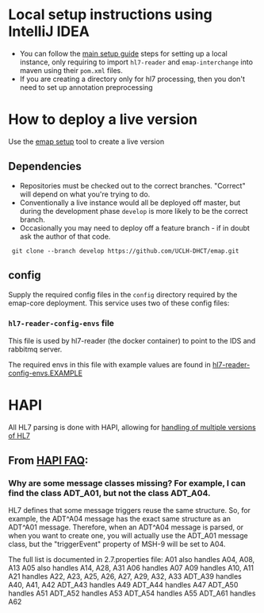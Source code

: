 # Local setup instructions using IntelliJ IDEA

- You can follow the [main setup guide](https://github.com/UCLH-DHCT/emap/blob/main/docs/intellij.md)
  steps for setting up a local instance, only requiring to import `hl7-reader` and `emap-interchange`
  into maven using their `pom.xml` files.
- If you are creating a directory only for hl7 processing, then you don't need to set up annotation preprocessing

# How to deploy a live version

Use the [emap setup](https://github.com/UCLH-DHCT/emap/tree/main/emap-setup) tool to create a live version

## Dependencies

- Repositories must be checked out to the correct branches.
  "Correct" will depend on what you're trying to do.
- Conventionally a live instance would all be deployed off master,
  but during the development phase `develop` is more likely to be the correct branch.
- Occasionally you may need to deploy off a feature branch -
  if in doubt ask the author of that code.

```shell script
 git clone --branch develop https://github.com/UCLH-DHCT/emap.git
```

## config

Supply the required config files in the `config` directory required by the emap-core deployment. This service uses two
of these config files:

### `hl7-reader-config-envs` file

This file is used by hl7-reader (the docker container) to point to the IDS and rabbitmq server.

The required envs in this file with example values are found in
[hl7-reader-config-envs.EXAMPLE](hl7-reader-config-envs.EXAMPLE)

# HAPI

All HL7 parsing is done with HAPI, allowing for [handling of multiple versions of HL7](https://hapifhir.github.io/hapi-hl7v2/xref/ca/uhn/hl7v2/examples/HandlingMultipleVersions.html)

## From [HAPI FAQ](https://hapifhir.github.io/hapi-hl7v2/hapi-faq.html ): 

### Why are some message classes missing? For example, I can find the class ADT_A01, but not the class ADT_A04.

HL7 defines that some message triggers reuse the same structure. So, for example,
the ADT^A04 message has the exact same structure as an ADT^A01 message. Therefore,
when an ADT^A04 message is parsed, or when you want to create one, you will actually
use the ADT_A01 message class, but the "triggerEvent" property of MSH-9 will be set to A04.


The full list is documented in 2.7.properties file:
A01 also handles A04, A08, A13
A05 also handles A14, A28, A31
A06 handles A07
A09 handles A10, A11
A21 handles A22, A23, A25, A26, A27, A29, A32, A33
ADT_A39 handles A40, A41, A42
ADT_A43 handles A49
ADT_A44 handles A47
ADT_A50 handles A51
ADT_A52 handles A53
ADT_A54 handles A55
ADT_A61 handles A62
